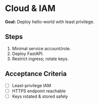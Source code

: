 # Cloud & IAM
**Goal:** Deploy hello-world with least privilege.

## Steps
1. Minimal service account/role.
2. Deploy FastAPI.
3. Restrict ingress; rotate keys.

## Acceptance Criteria
- [ ] Least-privilege IAM
- [ ] HTTPS endpoint reachable
- [ ] Keys rotated & stored safely
